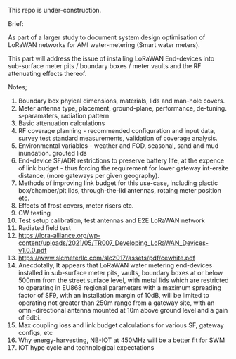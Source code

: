This repo is under-construction.

Brief:

As part of a larger study to document system design optimisation of LoRaWAN networks for AMI water-metering (Smart water meters).

This part will address the issue of installing LoRaWAN End-devices into sub-surface meter pits / boundary boxes / meter vaults and the RF attenuating effects thereof.

Notes;

1) Boundary box phyical dimensions, materials, lids and man-hole covers.
2) Meter antenna type, placement, ground-plane, performance, de-tuning. s-paramaters, radiation pattern
3) Basic attenuation calculations
4) RF coverage planning  - recommended configuration and input data, survey test standard measurements, validation of coverage analysis.
5) Environmental variables - weather and FOD, seasonal, sand and mud inundation. grouted lids
6) End-device SF/ADR restrictions to preserve battery life, at the expence of link budget - thus forcing the requirement for lower gateway int-ersite distance, (more gateways per given geography).
7) Methods of improving link budget for this use-case, including plactic box/chamber/pit lids, through-the-lid antennas, rotaing meter position etc.
8) Effects of frost covers, meter risers etc.
9) CW testing
10) Test setup calibration, test antennas and E2E LoRaWAN network
11) Radiated field test
12) https://lora-alliance.org/wp-content/uploads/2021/05/TR007_Developing_LoRaWAN_Devices-v1.0.0.pdf
13) https://www.slcmeterllc.com/slc2017/assets/pdf/cewhite.pdf
14) Anecdotally, It appears that LoRaWAN water metering end-devices installed in sub-surface meter pits, vaults, boundary boxes at or below 500mm from the street surface level, with metal lids which are restricted to operating in EU868 regional parameters with a maximum spreading factor of SF9, with an installation margin of 10dB, will be limited to operating not greater than 250m range from a gateway site, with an omni-directional antenna mounted at 10m above ground level and a gain of 6dbi.
15) Max coupling loss and link budget calculations for various SF, gateway configs, etc
16) Why energy-harvesting, NB-IOT at 450MHz will be a better fit for SWM
17) IOT hype cycle and technological expectations
   
